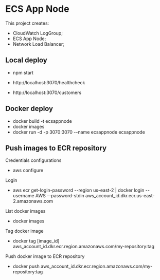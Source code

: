 # ECS App Node

This project creates:
- CloudWatch LogGroup;
- ECS App Node;
- Network Load Balancer;

## Local deploy

- npm start

- http://localhost:3070/healthcheck
- http://localhost:3070/customers

## Docker deploy

- docker build -t ecsappnode
- docker images
- docker run -d -p 3070:3070 --name ecsappnode ecsappnode

## Push images to ECR repository

Credentials configurations
- aws configure

Login
- aws ecr get-login-password --region us-east-2 | docker login --username AWS --password-stdin aws_account_id.dkr.ecr.us-east-2.amazonaws.com 

List docker images
- docker images

Tag docker image
- docker tag [image_id] aws_account_id.dkr.ecr.region.amazonaws.com/my-repository:tag

Push docker image to ECR repository
- docker push aws_account_id.dkr.ecr.region.amazonaws.com/my-repository:tag
